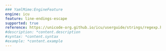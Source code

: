 ```yaml
---
### YamlMime:EngineFeature
engine: icu
feature: line-endings-escape
supported: true
reference: https://unicode-org.github.io/icu/userguide/strings/regexp.html#regular-expression-metacharacters
#description: *content.description
#syntax: *content.syntax
#example: *content.example
---
```

